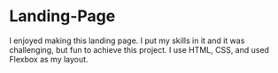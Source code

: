 # Landing-Page
I enjoyed making this landing page. I put my skills in it and it was challenging, but fun to achieve this project. I use HTML, CSS, and used Flexbox as my layout. 